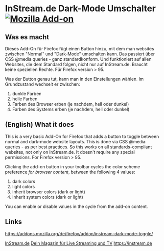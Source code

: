 # InStream.de Dark-Mode Umschalter [![Mozilla Add-on](https://img.shields.io/amo/v/instream-dark-mode-toggle)](https://addons.mozilla.org/de/firefox/addon/instream-dark-mode-toggle/)

## Was es macht

Dieses Add-On für Firefox fügt einen Button hinzu, mit dem man websites zwischen "Normal" und "Dark-Mode" umschalten kann.
Das passiert über CSS @media queries - ganz standardkonform. Und funktioniert auf allen Websites, die dem Standard folgen,
nicht nur auf InStream.de. Braucht keine speziellen Rechte. Für Firefox version > 95.

Was der Button genau tut, kann man in den Einstellungen wählen. Im Grundzustand wechselt er zwischen:

1. dunkle Farben
2. helle Farben
3. Farben des Browser erben (je nachdem, hell oder dunkel)
4. Farben des Systems erben (je nachdem, hell oder dunkel)

## (English) What it does

This is a very basic Add-On for Firefox that adds a button to toggle between normal and dark-mode website layouts.
This is done via CSS @media queries - as per best practices. So this works on all standards-compliant websites, not
only on InStream.de. It doesn't require any special permissions. For Firefox version > 95.

Clicking the add-on button in your toolbar cycles the color scheme preference _for browser content_, between the following 4 values:
1. dark colors
2. light colors
3. inherit browser colors (dark or light)
4. inherit system colors (dark or light)

You can enable or disable values in the cycle from the add-on content.

## Links

https://addons.mozilla.org/de/firefox/addon/instream-dark-mode-toggle/

[InStream.de](https://instream.de) [Dein Magazin für Live Streaming und TV](https://instream.de) https://instream.de

